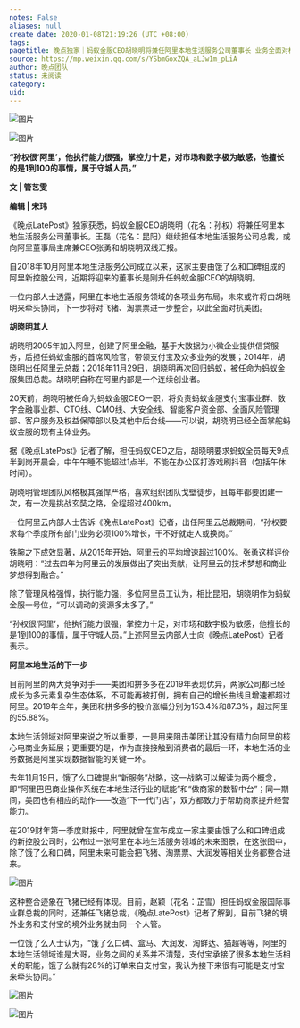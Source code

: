 ```yaml
---
notes: False
aliases: null
create_date: 2020-01-08T21:19:26 (UTC +08:00)
tags: 
pagetitle: 晚点独家｜蚂蚁金服CEO胡晓明将兼任阿里本地生活服务公司董事长 业务全面对标美团
source: https://mp.weixin.qq.com/s/YSbmGoxZQA_aLJw1m_pLiA
author: 晚点团队
status: 未阅读
category: 
uid: 
---
```


![图片](https://mmbiz.qpic.cn/mmbiz_gif/8l3j8mUia0gvGvN3Vj6LiaG1XyicqwJoSQPMWQkxgALD5I9Xw6PNRCnN0CK9TiaTgG7VfsjH0Tjh19c680xew6SxyQ/640?wx_fmt=gif&wxfrom=5&wx_lazy=1)

![图片](https://mmbiz.qpic.cn/mmbiz_jpg/VWpZENjIo5vsBtnFlerVe5wnicMrVaJnXZib5GY0lbTuSGqZGSxn3UmUW5MtQAxaDLmILic5x8R7zV4jEZMkMRPpA/640?wx_fmt=jpeg&wxfrom=5&wx_lazy=1&wx_co=1)

**“孙权很‘阿里’，他执行能力很强，掌控力十足，对市场和数字极为敏感，他擅长的是1到100的事情，属于守城人员。”**

**文 | 管艺雯**

**编辑 | 宋玮**

《晚点LatePost》独家获悉，蚂蚁金服CEO胡晓明（花名：孙权）将兼任阿里本地生活服务公司董事长。王磊（花名：昆阳）继续担任本地生活服务公司总裁，或向阿里董事局主席兼CEO张勇和胡晓明双线汇报。

自2018年10月阿里本地生活服务公司成立以来，这家主要由饿了么和口碑组成的阿里新控股公司，近期将迎来的董事长是刚升任蚂蚁金服CEO的胡晓明。

一位内部人士透露，阿里在本地生活服务领域的各项业务布局，未来或许将由胡晓明来牵头协同，下一步将对飞猪、淘票票进一步整合，以此全面对抗美团。

**胡晓明其人**  

胡晓明2005年加入阿里，创建了阿里金融，基于大数据为小微企业提供信贷服务，后担任蚂蚁金服的首席风险官，带领支付宝及众多业务的发展；2014年，胡晓明出任阿里云总裁；2018年11月29日，胡晓明再次回归蚂蚁，被任命为蚂蚁金服集团总裁。胡晓明自称在阿里内部是一个连续创业者。

20天前，胡晓明被任命为蚂蚁金服CEO一职，将负责蚂蚁金服支付宝事业群、数字金融事业群、CTO线、CMO线、大安全线、智能客户资金部、全面风险管理部、客户服务及权益保障部以及其他中后台线——可以说，胡晓明已经全面掌舵蚂蚁金服的现有主体业务。

据《晚点LatePost》记者了解，担任蚂蚁CEO之后，胡晓明要求蚂蚁全员每天9点半到岗开晨会，中午午睡不能超过1点半，不能在办公区打游戏刷抖音（包括午休时间）。

胡晓明管理团队风格极其强悍严格，喜欢组织团队戈壁徒步，且每年都要团建一次，有一次是挑战玄奘之路，全程超过400km。

一位阿里云内部人士告诉《晚点LatePost》记者，出任阿里云总裁期间，“孙权要求每个季度所有部门业务必须100%增长，干不好就走人或换岗。”

铁腕之下成效显著，从2015年开始，阿里云的平均增速超过100%。张勇这样评价胡晓明：“过去四年为阿里云的发展做出了突出贡献，让阿里云的技术梦想和商业梦想得到融合。”

除了管理风格强悍，执行能力强，多位阿里员工认为，相比昆阳，胡晓明作为蚂蚁金服一号位，“可以调动的资源多太多了。”

“孙权很‘阿里’，他执行能力很强，掌控力十足，对市场和数字极为敏感，他擅长的是1到100的事情，属于守城人员。”上述阿里云内部人士向《晚点LatePost》记者表示。

**阿里本地生活的下一步**

目前阿里的两大竞争对手——美团和拼多多在2019年表现优异，两家公司都已经成长为多元素复杂生态体系，不可能再被打倒，拥有自己的增长曲线且增速都超过阿里。2019年全年，美团和拼多多的股价涨幅分别为153.4%和87.3%，超过阿里的55.88%。

本地生活领域对阿里来说之所以重要，一是用来阻击美团让其没有精力向阿里的核心电商业务延展；更重要的是，作为直接接触到消费者的最后一环，本地生活的业务数据是阿里实现数据智能的关键一环。

去年11月19日，饿了么口碑提出“新服务”战略，这一战略可以解读为两个概念，即“阿里巴巴商业操作系统在本地生活行业的赋能”和“做商家的数智中台”；同一期间，美团也有相应的动作——改造“下一代门店”，双方都致力于帮助商家提升经营能力。

在2019财年第一季度财报中，阿里就曾在宣布成立一家主要由饿了么和口碑组成的新控股公司时，公布过一张阿里在本地生活服务领域的未来图景，在这张图中，除了饿了么和口碑，阿里未来可能会把飞猪、淘票票、大润发等相关业务都整合进来。

![图片](https://mmbiz.qpic.cn/mmbiz_png/VWpZENjIo5vsBtnFlerVe5wnicMrVaJnXMoaH5ICYtib7BTn51elVOCRJQbSNSkCNNxpJ7aEPGUVWaY77tbkeO6g/640?wx_fmt=png&wxfrom=5&wx_lazy=1&wx_co=1)

这种整合迹象在飞猪已经有体现。目前，赵颖（花名：芷雪）担任蚂蚁金服国际事业群总裁的同时，还兼任飞猪总裁，《晚点LatePost》记者了解到，目前飞猪的境外业务和支付宝的境外业务就由同一个人管。

一位饿了么人士认为，“饿了么口碑、盒马、大润发、淘鲜达、猫超等等，阿里的本地生活领域谁是大哥，业务之间的关系并不清楚，支付宝承接了很多本地生活相关的职能，饿了么就有28%的订单来自支付宝，我认为接下来很有可能是支付宝来牵头协同。”

![图片](https://mmbiz.qpic.cn/mmbiz_jpg/VWpZENjIo5tibQw31PeZhWqiaVkTVsaLo1cKaC8aibZplcpj70EdeJ7yNrQ5eEWNjHK5CLrM2q8TQPgyY8W4gAibEg/640?wx_fmt=jpeg&wxfrom=5&wx_lazy=1&wx_co=1)

![图片](https://mmbiz.qpic.cn/mmbiz_jpg/VWpZENjIo5vSicib5AJQtSXkkicCn8hCFDvWlyFYPLZuoxRVtE0BzpEYIoVR0sgGeO6XRJl6b6VNXTaLZdpEPYN3Q/640?wx_fmt=jpeg&wxfrom=5&wx_lazy=1&wx_co=1)
